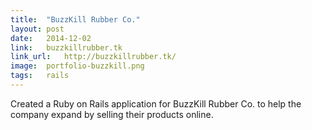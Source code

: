 ```yaml
---
title:	"BuzzKill Rubber Co."
layout:	post
date:	2014-12-02
link:	buzzkillrubber.tk
link_url:	http://buzzkillrubber.tk/
image:	portfolio-buzzkill.png
tags:	rails
---
```

Created a Ruby on Rails application for BuzzKill Rubber Co. to help the company expand by selling their products online.